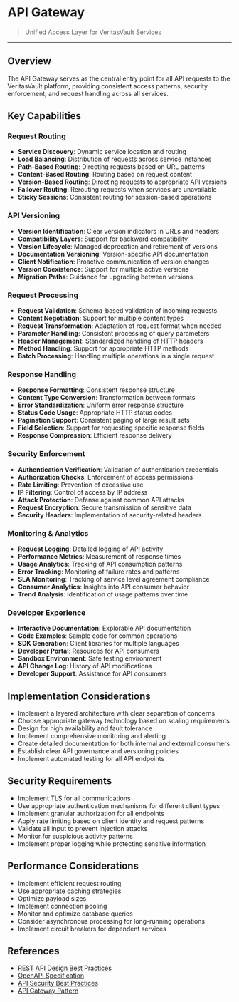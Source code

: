 # API Gateway

> Unified Access Layer for VeritasVault Services

---

## Overview

The API Gateway serves as the central entry point for all API requests to the VeritasVault platform, providing consistent access patterns, security enforcement, and request handling across all services.

## Key Capabilities

### Request Routing

* **Service Discovery**: Dynamic service location and routing
* **Load Balancing**: Distribution of requests across service instances
* **Path-Based Routing**: Directing requests based on URL patterns
* **Content-Based Routing**: Routing based on request content
* **Version-Based Routing**: Directing requests to appropriate API versions
* **Failover Routing**: Rerouting requests when services are unavailable
* **Sticky Sessions**: Consistent routing for session-based operations

### API Versioning

* **Version Identification**: Clear version indicators in URLs and headers
* **Compatibility Layers**: Support for backward compatibility
* **Version Lifecycle**: Managed deprecation and retirement of versions
* **Documentation Versioning**: Version-specific API documentation
* **Client Notification**: Proactive communication of version changes
* **Version Coexistence**: Support for multiple active versions
* **Migration Paths**: Guidance for upgrading between versions

### Request Processing

* **Request Validation**: Schema-based validation of incoming requests
* **Content Negotiation**: Support for multiple content types
* **Request Transformation**: Adaptation of request format when needed
* **Parameter Handling**: Consistent processing of query parameters
* **Header Management**: Standardized handling of HTTP headers
* **Method Handling**: Support for appropriate HTTP methods
* **Batch Processing**: Handling multiple operations in a single request

### Response Handling

* **Response Formatting**: Consistent response structure
* **Content Type Conversion**: Transformation between formats
* **Error Standardization**: Uniform error response structure
* **Status Code Usage**: Appropriate HTTP status codes
* **Pagination Support**: Consistent paging of large result sets
* **Field Selection**: Support for requesting specific response fields
* **Response Compression**: Efficient response delivery

### Security Enforcement

* **Authentication Verification**: Validation of authentication credentials
* **Authorization Checks**: Enforcement of access permissions
* **Rate Limiting**: Prevention of excessive use
* **IP Filtering**: Control of access by IP address
* **Attack Protection**: Defense against common API attacks
* **Request Encryption**: Secure transmission of sensitive data
* **Security Headers**: Implementation of security-related headers

### Monitoring & Analytics

* **Request Logging**: Detailed logging of API activity
* **Performance Metrics**: Measurement of response times
* **Usage Analytics**: Tracking of API consumption patterns
* **Error Tracking**: Monitoring of failure rates and patterns
* **SLA Monitoring**: Tracking of service level agreement compliance
* **Consumer Analytics**: Insights into API consumer behavior
* **Trend Analysis**: Identification of usage patterns over time

### Developer Experience

* **Interactive Documentation**: Explorable API documentation
* **Code Examples**: Sample code for common operations
* **SDK Generation**: Client libraries for multiple languages
* **Developer Portal**: Resources for API consumers
* **Sandbox Environment**: Safe testing environment
* **API Change Log**: History of API modifications
* **Developer Support**: Assistance for API consumers

## Implementation Considerations

* Implement a layered architecture with clear separation of concerns
* Choose appropriate gateway technology based on scaling requirements
* Design for high availability and fault tolerance
* Implement comprehensive monitoring and alerting
* Create detailed documentation for both internal and external consumers
* Establish clear API governance and versioning policies
* Implement automated testing for all API endpoints

## Security Requirements

* Implement TLS for all communications
* Use appropriate authentication mechanisms for different client types
* Implement granular authorization for all endpoints
* Apply rate limiting based on client identity and request patterns
* Validate all input to prevent injection attacks
* Monitor for suspicious activity patterns
* Implement proper logging while protecting sensitive information

## Performance Considerations

* Implement efficient request routing
* Use appropriate caching strategies
* Optimize payload sizes
* Implement connection pooling
* Monitor and optimize database queries
* Consider asynchronous processing for long-running operations
* Implement circuit breakers for dependent services

## References

* [REST API Design Best Practices](https://docs.microsoft.com/en-us/azure/architecture/best-practices/api-design)
* [OpenAPI Specification](https://github.com/OAI/OpenAPI-Specification)
* [API Security Best Practices](https://owasp.org/www-project-api-security/)
* [API Gateway Pattern](https://microservices.io/patterns/apigateway.html)